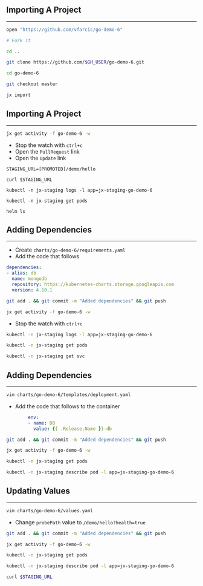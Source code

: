 ## Importing A Project

---

```bash
open "https://github.com/vfarcic/go-demo-6"

# Fork it

cd ..

git clone https://github.com/$GH_USER/go-demo-6.git

cd go-demo-6

git checkout master

jx import
```


## Importing A Project

---

```bash
jx get activity -f go-demo-6 -w
```

* Stop the watch with `ctrl+c`
* Open the `PullRequest` link
* Open the `Update` link

```
STAGING_URL=[PROMOTED]/demo/hello

curl $STAGING_URL

kubectl -n jx-staging logs -l app=jx-staging-go-demo-6

kubectl -n jx-staging get pods

helm ls
```


## Adding Dependencies

---

* Create `charts/go-demo-6/requirements.yaml`
* Add the code that follows

```yaml
dependencies:
- alias: db
  name: mongodb
  repository: https://kubernetes-charts.storage.googleapis.com
  version: 4.10.1
```

```bash
git add . && git commit -m "Added dependencies" && git push

jx get activity -f go-demo-6 -w
```

* Stop the watch with `ctrl+c`

```bash
kubectl -n jx-staging logs -l app=jx-staging-go-demo-6

kubectl -n jx-staging get pods

kubectl -n jx-staging get svc
```


## Adding Dependencies

---

```bash
vim charts/go-demo-6/templates/deployment.yaml
```

* Add the code that follows to the container

```yaml
        env:
        - name: DB
          value: {{ .Release.Name }}-db
```

```bash
git add . && git commit -m "Added dependencies" && git push

jx get activity -f go-demo-6 -w

kubectl -n jx-staging get pods

kubectl -n jx-staging describe pod -l app=jx-staging-go-demo-6
```


## Updating Values

---

```bash
vim charts/go-demo-6/values.yaml
```

* Change `probePath` value to `/demo/hello?health=true`

```bash
git add . && git commit -m "Added dependencies" && git push

jx get activity -f go-demo-6 -w

kubectl -n jx-staging get pods

kubectl -n jx-staging describe pod -l app=jx-staging-go-demo-6

curl $STAGING_URL
```
